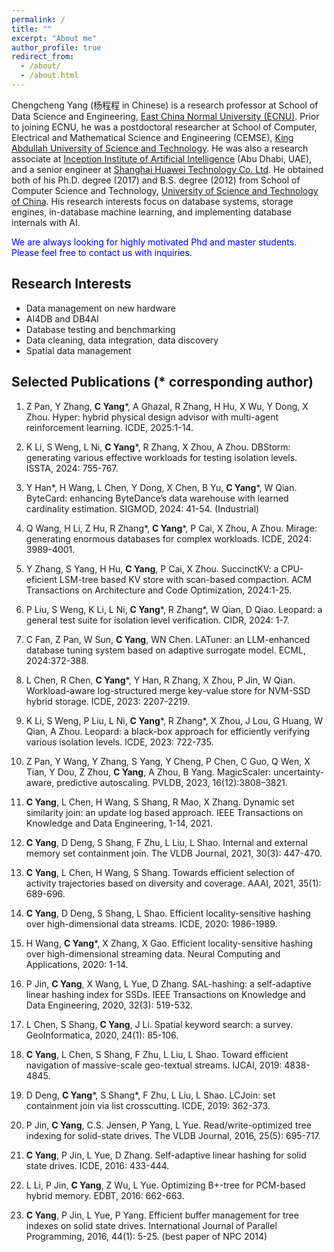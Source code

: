 ```yaml
---
permalink: /
title: ""
excerpt: "About me"
author_profile: true
redirect_from: 
  - /about/
  - /about.html
---
```


Chengcheng Yang (杨程程 in Chinese) is a research professor at School of Data Science and Engineering, [East China Normal University (ECNU)](https://english.ecnu.edu.cn/). Prior to joining ECNU, he was a postdoctoral researcher at School of Computer, Electrical and Mathematical Science and Engineering (CEMSE), [King Abdullah University of Science and Technology](https://www.kaust.edu.sa/en). He was also a research associate at [Inception Institute of Artificial Intelligence](https://www.inceptioniai.org/en) (Abu Dhabi, UAE), and a senior engineer at [Shanghai Huawei Technology Co. Ltd](https://www.huawei.com/en/). He obtained both of his Ph.D. degree (2017) and B.S. degree (2012) from School of Computer Science and Technology, [University of Science and Technology of China](http://en.ustc.edu.cn/). His research interests focus on database systems, storage engines, in-database machine learning, and implementing database internals with AI. 

<span style="color:blue">We are always looking for highly motivated Phd and master students. Please feel free to contact us with inquiries.</span>

Research Interests
------
* Data management on new hardware
* AI4DB and DB4AI
* Database testing and benchmarking
* Data cleaning, data integration, data discovery
* Spatial data management

Selected Publications (* corresponding author)
------

1. Z Pan, Y Zhang, **C Yang***, A Ghazal, R Zhang, H Hu, X Wu, Y Dong, X Zhou. Hyper: hybrid physical design advisor with multi-agent reinforcement learning. ICDE, 2025:1-14.

2.  K Li, S Weng, L Ni, **C Yang***, R Zhang, X Zhou, A Zhou. DBStorm: generating various effective workloads for testing isolation levels. ISSTA, 2024: 755-767.

3. Y Han\*, H Wang, L Chen, Y Dong, X Chen, B Yu, **C Yang***, W Qian. ByteCard: enhancing ByteDance’s data warehouse with learned cardinality estimation. SIGMOD, 2024: 41-54. (Industrial)

4. Q Wang, H Li, Z Hu, R Zhang\*, **C Yang***, P Cai, X Zhou, A Zhou. Mirage: generating enormous databases for complex workloads. ICDE, 2024: 3989-4001.

5. Y Zhang, S Yang, H Hu, **C Yang**, P Cai, X Zhou. SuccinctKV: a CPU-eficient LSM-tree based KV store with scan-based compaction. ACM Transactions on Architecture and Code Optimization, 2024:1-25.

6. P Liu, S Weng, K Li, L Ni, **C Yang***, R Zhang\*, W Qian, D Qiao. Leopard: a general test suite for isolation level verification. CIDR, 2024: 1-7.

7. C Fan, Z Pan, W Sun, **C Yang**, WN Chen. LATuner: an LLM-enhanced database tuning system based on adaptive surrogate model. ECML, 2024:372-388.

8. L Chen, R Chen, **C Yang***, Y Han, R Zhang, X Zhou, P Jin, W Qian. Workload-aware log-structured merge key-value store for NVM-SSD hybrid storage. ICDE, 2023: 2207-2219.

9. K Li, S Weng, P Liu, L Ni, **C Yang***, R Zhang\*, X Zhou, J Lou, G Huang, W Qian, A Zhou. Leopard: a black-box approach for efficiently verifying various isolation levels. ICDE, 2023: 722-735.

10. Z Pan, Y Wang, Y Zhang, S Yang, Y Cheng, P Chen, C Guo, Q Wen, X Tian, Y Dou, Z Zhou, **C Yang**, A Zhou, B Yang. MagicScaler: uncertainty-aware, predictive autoscaling. PVLDB, 2023, 16(12):3808–3821.

11. **C Yang**, L Chen, H Wang, S Shang, R Mao, X Zhang. Dynamic set similarity join: an update log based approach. IEEE Transactions on Knowledge and Data Engineering, 1-14, 2021.

12. **C Yang**, D Deng, S Shang, F Zhu, L Liu, L Shao. Internal and external memory set containment join. The VLDB Journal, 2021, 30(3): 447-470.

13. **C Yang**, L Chen, H Wang, S Shang. Towards efficient selection of activity trajectories based on diversity and coverage. AAAI, 2021, 35(1): 689-696.

14. **C Yang**, D Deng, S Shang, L Shao. Efficient locality-sensitive hashing over high-dimensional data streams. ICDE, 2020: 1986-1989.

15. H Wang, **C Yang***, X Zhang, X Gao. Efficient locality-sensitive hashing over high-dimensional streaming data. Neural Computing and Applications, 2020: 1-14.

16. P Jin, **C Yang**, X Wang, L Yue, D Zhang. SAL-hashing: a self-adaptive linear hashing index for SSDs. IEEE Transactions on Knowledge and Data Engineering, 2020, 32(3): 519-532.

17. L Chen, S Shang, **C Yang**, J Li. Spatial keyword search: a survey. GeoInformatica, 2020, 24(1): 85-106.

18. **C Yang**, L Chen, S Shang, F Zhu, L Liu, L Shao. Toward efficient navigation of massive-scale geo-textual streams. IJCAI, 2019: 4838-4845.

19. D Deng, **C Yang***, S Shang\*, F Zhu, L Liu, L Shao. LCJoin: set containment join via list crosscutting. ICDE, 2019: 362-373.

20. P Jin, **C Yang**, C.S. Jensen, P Yang, L Yue. Read/write-optimized tree indexing for solid-state drives. The VLDB Journal, 2016, 25(5): 695-717.

21. **C Yang**, P Jin, L Yue, D Zhang. Self-adaptive linear hashing for solid state drives. ICDE, 2016: 433-444.

22. L Li, P Jin, **C Yang**, Z Wu, L Yue. Optimizing B+-tree for PCM-based hybrid memory. EDBT, 2016: 662-663.

23. **C Yang**, P Jin, L Yue, P Yang. Efficient buffer management for tree indexes on solid state drives. International Journal of Parallel Programming, 2016, 44(1): 5-25. (best paper of NPC 2014)
